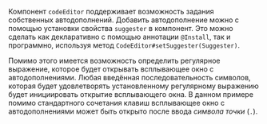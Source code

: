 Компонент `codeEditor` поддерживает возможность задания собственных автодополнений. Добавить автодополнение можно с
помощью установки свойства `suggester` в компонент. Это можно сделать как декларативно с помощью аннотации `@Install`,
так и программно, используя метод `CodeEditor#setSuggester(Suggester)`.

Помимо этого имеется возможность определить регулярное выражение, которое будет открывать всплывающее окно с
автодополнениями. Любая введённая последовательность символов, которая будет удовлетворять установленному регулярному
выражению будет инициировать открытие всплывающего окна. В данном примере помимо стандартного сочетания клавиш
всплывающее окно с автодополнениями может быть открыто после ввода *символа точки* (`.`).
